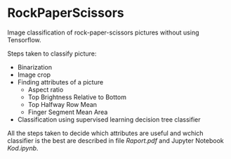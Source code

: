 # RockPaperScissors

Image classification of rock-paper-scissors pictures without using Tensorflow.

Steps taken to classify picture:
 - Binarization
 - Image crop
 - Finding attributes of a picture
    - Aspect ratio
    - Top Brightness Relative to Bottom
    - Top Halfway Row Mean
    - Finger Segment Mean Area
- Classification using supervised learning decision tree classifier

All the steps taken to decide which attributes are useful and wchich classifier is the best are described in file *Raport.pdf* and Jupyter Notebook *Kod.ipynb*.
